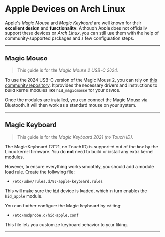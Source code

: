 # Apple Devices on Arch Linux

Apple's _Magic Mouse_ and _Magic Keyboard_ are well known for their **excellent design** and **functionality**. Although Apple does not officially support these devices on _Arch Linux_, you can still use them with the help of community-supported packages and a few configuration steps.

---

## Magic Mouse

> This guide is for the _Magic Mouse 2 USB-C 2024_.

To use the 2024 USB-C version of the Magic Mouse 2, you can rely on [this community repository](https://github.com/mr-cal/Linux-Magic-Trackpad-2-USB-C-Driver). It provides the necessary drivers and instructions to build kernel modules like `hid_magicmouse` for your device.

Once the modules are installed, you can connect the Magic Mouse via Bluetooth. It will then work as a standard mouse on your system.

---

## Magic Keyboard

> This guide is for the _Magic Keyboard 2021 (no Touch ID)_.

The Magic Keyboard (2021, no Touch ID) is supported out of the box by the Linux kernel firmware. You do **not** need to build or install any extra kernel modules.

However, to ensure everything works smoothly, you should add a module load rule. Create the following file:

- `/etc/udev/rules.d/91-apple-keyboard.rules`

This will make sure the `hid` device is loaded, which in turn enables the `hid_apple` module.

You can further configure the Magic Keyboard by editing:

- `/etc/modprobe.d/hid-apple.conf`

This file lets you customize keyboard behavior to your liking.

---

